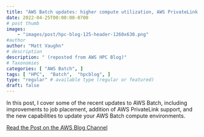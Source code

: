 ```yaml
---
title: "AWS Batch updates: higher compute utilization, AWS PrivateLink support, and updatable compute environments"
date: 2022-04-25T00:00:00-0700
# post thumb
images:
    - "images/post/hpc-blog-125-header-1260x630.png"
#author
author: "Matt Vaughn"
# description
description: " (reposted from AWS HPC Blog)"
# Taxonomies
categories: [ "AWS Batch", ]
tags: [ "HPC",  "Batch",  "hpcblog", ]
type: "regular" # available type (regular or featured)
draft: false
---
```


In this post, I cover some of the recent updates to AWS Batch, including improvements to job placement, addition of AWS PrivateLink support, and the new capabilities to update your AWS Batch compute environments.

<a href="https://aws.amazon.com/blogs/hpc/aws-batch-updates-higher-compute-utilization-aws-privatelink-support-and-updatable-compute-environments/" class="btn btn-primary btn-lg active" role="button" aria-pressed="true" style="margin-top: 8px;">Read the Post on the AWS Blog Channel</a>
